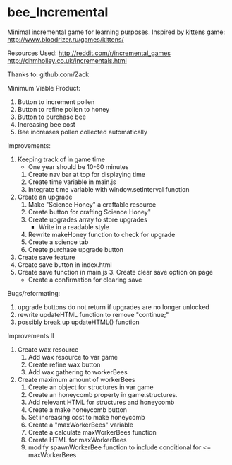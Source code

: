 # bee_Incremental
Minimal incremental game for learning purposes.
Inspired by kittens game: http://www.bloodrizer.ru/games/kittens/

Resources Used:
http://reddit.com/r/incremental_games
http://dhmholley.co.uk/incrementals.html

Thanks to:
github.com/Zack

Minimum Viable Product:
1. Button to increment pollen
2. Button to refine pollen to honey
3. Button to purchase bee
  1. Increasing bee cost
4. Bee increases pollen collected automatically

Improvements:
1. Keeping track of in game time
 	* One year should be 10-60 minutes
	1. Create nav bar at top for displaying time
	2. Create time variable in main.js
	3. Integrate time variable with window.setInterval function
2. Create an upgrade
	1. Make "Science Honey" a craftable resource
	2. Create button for crafting Science Honey"
	3. Create upgrades array to store upgrades
		* Write in a readable style
	4. Rewrite makeHoney function to check for upgrade
	5. Create a science tab
	6. Create purchase upgrade button
3. Create save feature
  1. Create save button in index.html
  2. Create save function in main.js
	3. Create clear save option on page
		* Create a confirmation for clearing save

Bugs/reformating:
1. upgrade buttons do not return if upgrades are no longer unlocked
2. rewrite updateHTML function to remove "continue;"
3. possibly break up updateHTML() function

Improvements II
1. Create wax resource
    1. Add wax resource to var game
    2. Create refine wax button
    3. Add wax gathering to workerBees
2. Create maximum amount of workerBees
    1. Create an object for structures in var game
    2. Create an honeycomb property in game.structures.
    3. Add relevant HTML for structures and honeycomb
    4. Create a make honeycomb button
    5. Set increasing cost to make honeycomb
    6. Create a "maxWorkerBees" variable
    7. Create a calculate maxWorkerBees function
    8. Create HTML for maxWorkerBees
    9. modify spawnWorkerBee function to include conditional for <= maxWorkerBees
